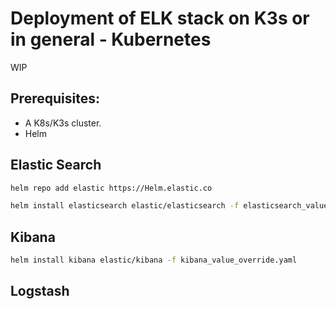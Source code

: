 # Deployment of ELK stack on K3s or in general - Kubernetes

WIP

## Prerequisites:
* A K8s/K3s cluster. 
* Helm


## Elastic Search

```bash
helm repo add elastic https://Helm.elastic.co
```

```bash
helm install elasticsearch elastic/elasticsearch -f elasticsearch_value_override.yaml
```


## Kibana

```bash
helm install kibana elastic/kibana -f kibana_value_override.yaml
```

## Logstash

